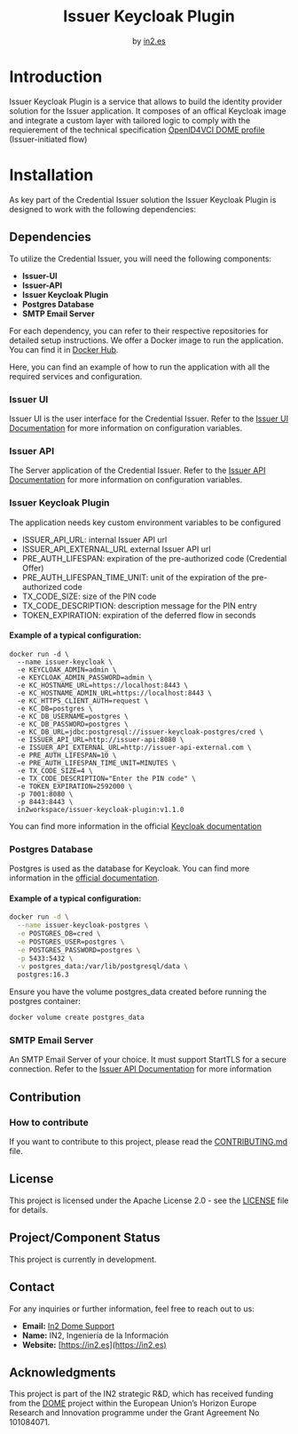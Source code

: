 <div align="center">
<h1>Issuer Keycloak Plugin</h1>
<span>by </span><a href="https://in2.es">in2.es</a>
<p><p>

</div>

# Introduction
Issuer Keycloak Plugin is a service that allows to build the identity provider solution for the Issuer application. It composes of an offical Keycloak image and integrate a custom layer with tailored logic to comply with the requierement of the technical specification [OpenID4VCI DOME profile](https://dome-marketplace.github.io/OpenID4VCI-DOMEprofile/openid-4-verifiable-credential-issuance-wg-draft.html) (Issuer-initiated flow)

# Installation
As key part of the Credential Issuer solution the Issuer Keycloak Plugin is designed to work with the following dependencies:
## Dependencies
To utilize the Credential Issuer, you will need the following components:


- **Issuer-UI**
- **Issuer-API**
- **Issuer Keycloak Plugin**
- **Postgres Database**
- **SMTP Email Server**

For each dependency, you can refer to their respective repositories for detailed setup instructions.
We offer a Docker image to run the application. You can find it in [Docker Hub](https://hub.docker.com/u/in2workspace).

Here, you can find an example of how to run the application with all the required services and configuration.
### Issuer UI
Issuer UI is the user interface for the Credential Issuer. Refer to the [Issuer UI Documentation](https://github.com/in2workspace/issuer-ui) for more information on configuration variables.

### Issuer API
The Server application of the Credential Issuer. Refer to the [Issuer API Documentation](https://github.com/in2workspace/issuer-api) for more information on configuration variables.

### Issuer Keycloak Plugin
The application needs key custom environment variables to be configured
- ISSUER_API_URL: internal Issuer API url
- ISSUER_API_EXTERNAL_URL external Issuer API url
- PRE_AUTH_LIFESPAN: expiration of the pre-authorized code (Credential Offer)
- PRE_AUTH_LIFESPAN_TIME_UNIT: unit of the expiration of the pre-authorized code
- TX_CODE_SIZE: size of the PIN code
- TX_CODE_DESCRIPTION: description message for the PIN entry
- TOKEN_EXPIRATION: expiration of the deferred flow in seconds
#### Example of a typical configuration:
```
docker run -d \
  --name issuer-keycloak \
  -e KEYCLOAK_ADMIN=admin \
  -e KEYCLOAK_ADMIN_PASSWORD=admin \
  -e KC_HOSTNAME_URL=https://localhost:8443 \
  -e KC_HOSTNAME_ADMIN_URL=https://localhost:8443 \
  -e KC_HTTPS_CLIENT_AUTH=request \
  -e KC_DB=postgres \
  -e KC_DB_USERNAME=postgres \
  -e KC_DB_PASSWORD=postgres \
  -e KC_DB_URL=jdbc:postgresql://issuer-keycloak-postgres/cred \
  -e ISSUER_API_URL=http://issuer-api:8080 \
  -e ISSUER_API_EXTERNAL_URL=http://issuer-api-external.com \
  -e PRE_AUTH_LIFESPAN=10 \
  -e PRE_AUTH_LIFESPAN_TIME_UNIT=MINUTES \
  -e TX_CODE_SIZE=4 \
  -e TX_CODE_DESCRIPTION="Enter the PIN code" \
  -e TOKEN_EXPIRATION=2592000 \
  -p 7001:8080 \
  -p 8443:8443 \
  in2workspace/issuer-keycloak-plugin:v1.1.0
```
You can find more information in the official [Keycloak documentation](https://www.keycloak.org/documentation)

### Postgres Database
Postgres is used as the database for Keycloak.
You can find more information in the [official documentation](https://www.postgresql.org/docs/).
#### Example of a typical configuration:
```bash
docker run -d \
  --name issuer-keycloak-postgres \
  -e POSTGRES_DB=cred \
  -e POSTGRES_USER=postgres \
  -e POSTGRES_PASSWORD=postgres \
  -p 5433:5432 \
  -v postgres_data:/var/lib/postgresql/data \
  postgres:16.3
```
Ensure you have the volume postgres_data created before running the postgres container:
```bash
docker volume create postgres_data
```

### SMTP Email Server
An SMTP Email Server of your choice. It must support StartTLS for a secure connection. Refer to the [Issuer API Documentation](https://github.com/in2workspace/issuer-api) for more information

## Contribution

### How to contribute
If you want to contribute to this project, please read the [CONTRIBUTING.md](CONTRIBUTING.md) file.

## License
This project is licensed under the Apache License 2.0 - see the [LICENSE](LICENSE) file for details.

## Project/Component Status
This project is currently in development.

## Contact
For any inquiries or further information, feel free to reach out to us:

- **Email:** [In2 Dome Support](mailto:domesupport@in2.es)
- **Name:** IN2, Ingeniería de la Información
- **Website:** [https://in2.es](https://in2.es)

## Acknowledgments
This project is part of the IN2 strategic R&D, which has received funding from the [DOME](https://dome-marketplace.eu/) project within the European Union’s Horizon Europe Research and Innovation programme under the Grant Agreement No 101084071.
